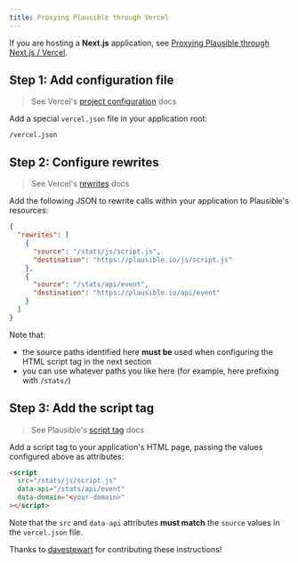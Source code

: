```yaml
---
title: Proxying Plausible through Vercel
---
```


If you are hosting a **Next.js** application, see [Proxying Plausible through Next.js / Vercel](/proxy/guides/nextjs.md).

## Step 1: Add configuration file

> See Vercel's [project configuration](https://vercel.com/docs/cli#project-configuration) docs

Add a special `vercel.json` file in your application root:

```
/vercel.json
```

## Step 2: Configure rewrites

>  See Vercel's [rewrites](https://vercel.com/docs/cli#project-configuration/rewrites) docs

Add the following JSON to rewrite calls within your application to Plausible's resources: 

```json
{
  "rewrites": [
    {
      "source": "/stats/js/script.js",
      "destination": "https://plausible.io/js/script.js"
    },
    {
      "source": "/stats/api/event",
      "destination": "https://plausible.io/api/event"
    }
  ]
}
```

Note that:

- the source paths identified here **must be** used when configuring the HTML script tag in the next section
- you can use whatever paths you like here (for example, here prefixing with  `/stats/`)

## Step 3: Add the script tag

> See Plausible's [script tag](plausible-script.md) docs 

Add a script tag to your application's HTML page, passing the values configured above as attributes:

```html
<script
  src="/stats/js/script.js"
  data-api="/stats/api/event"
  data-domain="<your-domain>"
></script>
```

Note that the `src` and `data-api` attributes **must match** the `source` values in the `vercel.json` file.

Thanks to [davestewart](https://github.com/davestewart) for contributing these instructions!
